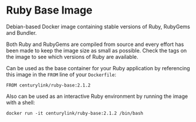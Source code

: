 # Ruby Base Image

Debian-based Docker image containing stable versions of Ruby, RubyGems and
Bundler.

Both Ruby and RubyGems are compiled from source and every effort has been made
to keep the image size as small as possible. Check the tags on the image to see
which versions of Ruby are available.

Can be used as the base container for your Ruby application by referencing this
image in the `FROM` line of your `Dockerfile`:

```
FROM centurylink/ruby-base:2.1.2
```

Also can be used as an interactive Ruby environment by running the image with
a shell:

```
docker run -it centurylink/ruby-base:2.1.2 /bin/bash
```
